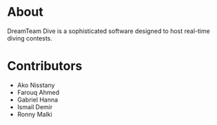 # About
DreamTeam Dive is a sophisticated software designed to host real-time diving contests. 

# Contributors
  * Ako Nisstany
  * Farouq Ahmed
  * Gabriel Hanna
  * Ismail Demir
  * Ronny Malki